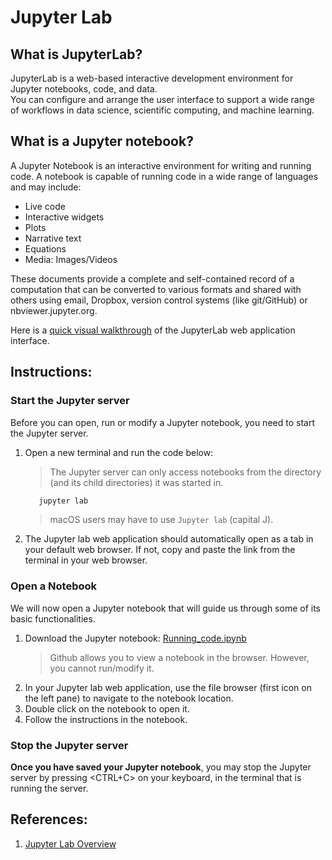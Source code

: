 # Jupyter Lab

## What is JupyterLab?
JupyterLab is a web-based interactive development environment for Jupyter notebooks, code, and data. <br>
You can configure and arrange the user interface to support a wide range of workflows in data science, scientific computing, and machine learning. <br>

## What is a Jupyter notebook?

A Jupyter Notebook is an interactive environment for writing and running code. A notebook is capable of running code in a wide range of languages and may include: 
- Live code 
- Interactive widgets 
- Plots 
- Narrative text
- Equations
- Media: Images/Videos

These documents provide a complete and self-contained record of a computation that can be converted to various formats and shared with others using email, Dropbox, version control systems (like git/GitHub) or nbviewer.jupyter.org.


Here is a [quick visual walkthrough](https://www.youtube.com/watch?v=A5YyoCKxEOU&feature=emb_logo) of the JupyterLab web application interface. <br>

## Instructions:

### Start the Jupyter server
Before you can open, run or modify a Jupyter notebook, you need to start the Jupyter server.
1. Open a new terminal and run the code below:
   > The Jupyter server can only access notebooks from the directory (and its child directories) it was started in.
   ```bash
      jupyter lab 
   ```
   > macOS users may have to use `Jupyter lab` (capital J).
2. The Jupyter lab web application should automatically open as a tab in your default web browser. If not, copy and paste the link from the terminal in your web browser.

### Open a Notebook
We will now open a Jupyter notebook that will guide us through some of its basic functionalities.
1. Download the Jupyter notebook: [Running_code.ipynb](./Running_code.ipynb)
   > Github allows you to view a notebook in the browser. However, you cannot run/modify it.
2. In your Jupyter lab web application, use the file browser (first icon on the left pane) to navigate to the notebook location.
3. Double click on the notebook to open it.
4. Follow the instructions in the notebook.

### Stop the Jupyter server
**Once you have saved your Jupyter notebook**, you may stop the Jupyter server by pressing <CTRL+C> on your keyboard, in the terminal that is running the server.


## References:
1. [Jupyter Lab Overview](https://jupyterlab.readthedocs.io/en/stable/getting_started/overview.html)
